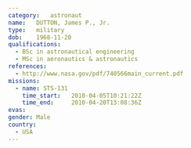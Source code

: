 ```yaml
---
category:	astronaut
name:	DUTTON, James P., Jr.
type:	military
dob:	1968-11-20
qualifications:
  - BSc in astronautical engineering
  - MSc in aeronautics & astronautics
references:
  - http://www.nasa.gov/pdf/740566main_current.pdf
missions:
  - name: STS-131
    time_start:   2010-04-05T10:21:22Z
    time_end:     2010-04-20T13:08:36Z
evas:
gender:	Male
country:
  - USA
---
```


